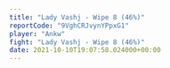 ```yaml
---
title: "Lady Vashj - Wipe 8 (46%)"
reportCode: "9VghCRJvynYPpxG1"
player: "Ankw"
fight: "Lady Vashj - Wipe 8 (46%)"
date: 2021-10-10T19:07:58.024000+00:00
---
```

